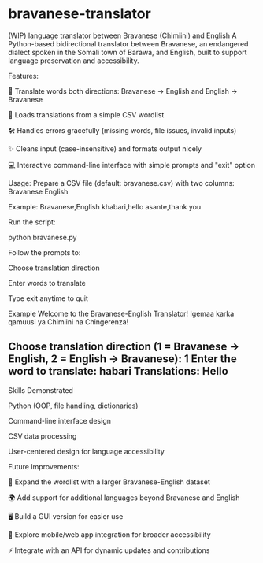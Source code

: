 # bravanese-translator
(WIP) language translator between Bravanese (Chimiini) and English
A Python-based bidirectional translator between Bravanese, an endangered dialect spoken in the Somali town of Barawa, and English, built to support language preservation and accessibility.

Features:

🔄 Translate words both directions: Bravanese → English and English → Bravanese

📂 Loads translations from a simple CSV wordlist

🛠 Handles errors gracefully (missing words, file issues, invalid inputs)

✨ Cleans input (case-insensitive) and formats output nicely

💻 Interactive command-line interface with simple prompts and "exit" option


Usage:
Prepare a CSV file (default: bravanese.csv) with two columns:
Bravanese
English

Example:
Bravanese,English
khabari,hello
asante,thank you

Run the script:

python bravanese.py


Follow the prompts to:

Choose translation direction

Enter words to translate

Type exit anytime to quit

Example
Welcome to the Bravanese-English Translator!
Igemaa karka qamuusi ya Chimiini na Chingerenza!

Choose translation direction (1 = Bravanese → English, 2 = English → Bravanese): 1
Enter the word to translate: habari
Translations: Hello
----------------------------------------

Skills Demonstrated

Python (OOP, file handling, dictionaries)

Command-line interface design

CSV data processing

User-centered design for language accessibility

Future Improvements:

📖 Expand the wordlist with a larger Bravanese-English dataset

🌍 Add support for additional languages beyond Bravanese and English

🖥 Build a GUI version for easier use

📱 Explore mobile/web app integration for broader accessibility

⚡ Integrate with an API for dynamic updates and contributions

